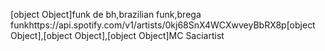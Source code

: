 [object Object]funk de bh,brazilian funk,brega funkhttps://api.spotify.com/v1/artists/0kj68SnX4WCXwveyBbRX8p[object Object],[object Object],[object Object]MC Saciartist